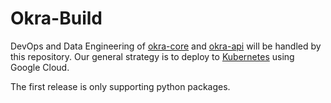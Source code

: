# Okra-Build

DevOps and Data Engineering of [okra-core](https://github.com/okrahealth/okra)
and [okra-api](https://github.com/okrahealth/okra-api) will be handled by
this repository. Our general strategy is to deploy to [Kubernetes](https://kubernetes.io/) using Google Cloud.

The first release is only supporting python packages.

